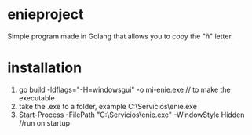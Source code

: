 # enieproject
Simple program made in Golang that allows you to copy the "ñ" letter. 

# installation

1) go build -ldflags="-H=windowsgui" -o mi-enie.exe // to make the executable
2) take the .exe to a folder, example C:\Servicios\enie.exe
2) Start-Process -FilePath "C:\Servicios\enie.exe" -WindowStyle Hidden //run on startup





